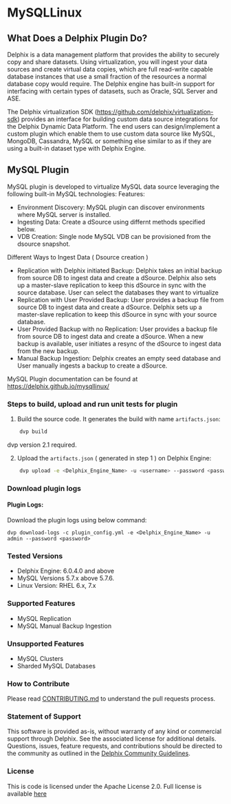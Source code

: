 # MySQLLinux 

## What Does a Delphix Plugin Do?
Delphix is a data management platform that provides the ability to securely copy and share datasets. Using virtualization, you will ingest your data sources and create virtual data copies, which are full read-write capable database instances that use a small fraction of the resources a normal database copy would require. The Delphix engine has built-in support for interfacing with certain types of datasets, such as Oracle, SQL Server and ASE.

The Delphix virtualization SDK (https://github.com/delphix/virtualization-sdk) provides an interface for building custom data source integrations for the Delphix Dynamic Data Platform. The end users can design/implement a custom plugin which enable them to use custom data source like MySQL, MongoDB, Cassandra, MySQL or something else similar to as if they are using a built-in dataset type with Delphix Engine.

## MySQL Plugin
MySQL plugin is developed to virtualize MySQL data source leveraging the following built-in MySQL technologies:
Features:
- Environment Discovery: MySQL plugin can discover environments where MySQL server is installed.
- Ingesting Data: Create a dSource using differnt methods specified below.
- VDB Creation: Single node MySQL VDB can be provisioned from the dsource snapshot.

Different Ways to Ingest Data ( Dsource creation )
- Replication with Delphix initiated Backup: Delphix takes an initial backup from source DB to ingest data and create a dSource. Delphix also sets up a master-slave replication to keep this dSource in sync with the source database. User can select the databases they want to virtualize
- Replication with User Provided Backup: User provides a backup file from source DB to ingest data and create a dSource. Delphix sets up a master-slave replication to keep this dSource in sync with your source database.
- User Provided Backup with no Replication: User provides a backup file from source DB to ingest data and create a dSource. When a new backup is available, user initiates a resync of the dSource to ingest data from the new backup.
- Manual Backup Ingestion: Delphix creates an empty seed database and User manually ingests a backup to create a dSource.

MySQL Plugin documentation can be found at https://delphix.github.io/mysqllinux/

### <a id="upload-plugin"></a>Steps to build, upload and run unit tests for plugin

1. Build the source code. It generates the build with name `artifacts.json`:
```bash
    dvp build
```
  dvp version 2.1 required. 

2. Upload the `artifacts.json` ( generated in step 1 ) on Delphix Engine:
```bash
    dvp upload -e <Delphix_Engine_Name> -u <username> --password <password>
```


### <a id="run_unit_test_case"></a>Download plugin logs
#### Plugin Logs:
Download the plugin logs using below command:

```dvp download-logs -c plugin_config.yml -e <Delphix_Engine_Name> -u admin --password <password>```


### <a id="tested-versions"></a>Tested Versions
- Delphix Engine: 6.0.4.0 and above
- MySQL Versions 5.7.x above 5.7.6. 
- Linux Version: RHEL 6.x, 7.x

### <a id="support-features"></a>Supported Features
- MySQL Replication
- MySQL Manual Backup Ingestion

### <a id="unsupported-features"></a>Unsupported Features
- MySQL Clusters
- Sharded MySQL Databases

### <a id="contribute"></a>How to Contribute

Please read [CONTRIBUTING.md](./CONTRIBUTING.md) to understand the pull requests process.

### <a id="statement-of-support"></a>Statement of Support

This software is provided as-is, without warranty of any kind or commercial support through Delphix. See the associated license for additional details. Questions, issues, feature requests, and contributions should be directed to the community as outlined in the [Delphix Community Guidelines](https://delphix.github.io/community-guidelines.html).

### <a id="license"></a>License

This is code is licensed under the Apache License 2.0. Full license is available [here](./LICENSE)
